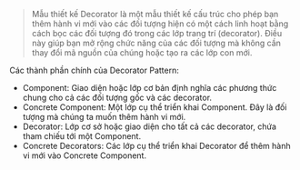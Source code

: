 >Mẫu thiết kế Decorator là một mẫu thiết kế cấu trúc cho phép bạn thêm hành vi mới vào các đối tượng hiện có một cách linh hoạt bằng cách bọc các đối tượng đó trong các lớp trang trí (decorator). Điều này giúp bạn mở rộng chức năng của các đối tượng mà không cần thay đổi mã nguồn của chúng hoặc tạo ra các lớp con mới.

Các thành phần chính của Decorator Pattern:
- Component: Giao diện hoặc lớp cơ bản định nghĩa các phương thức chung cho cả các đối tượng gốc và các decorator.
- Concrete Component: Một lớp cụ thể triển khai Component. Đây là đối tượng mà chúng ta muốn thêm hành vi mới.
- Decorator: Lớp cơ sở hoặc giao diện cho tất cả các decorator, chứa tham chiếu tới một Component.
- Concrete Decorators: Các lớp cụ thể triển khai Decorator để thêm hành vi mới vào Concrete Component.
